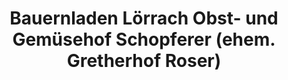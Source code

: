 ---
title: "Bauernladen Lörrach Obst- und Gemüsehof Schopferer (ehem. Gretherhof Roser)"
url: /loerrach/bauernladen-loerrach-obst-und-gemuesehof-schopferer-ehem-gretherhof-roser/
shop: Hofladen
---